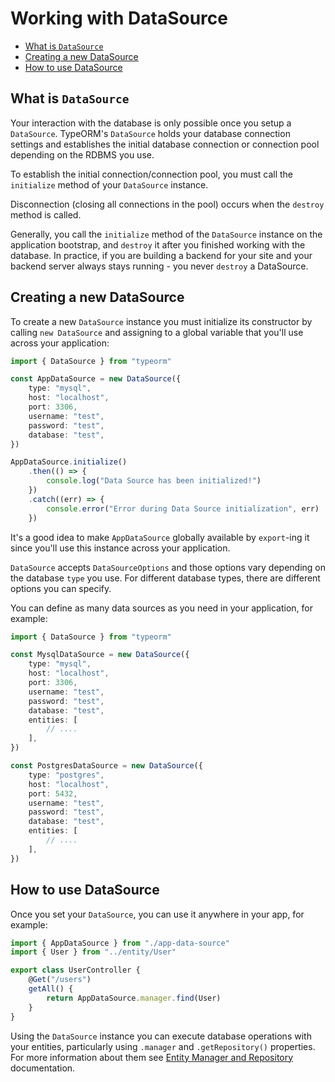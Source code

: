 # Working with DataSource

-   [What is `DataSource`](#what-is-datasource)
-   [Creating a new DataSource](#creating-a-new-datasource)
-   [How to use DataSource](#how-to-use-datasource)

## What is `DataSource`

Your interaction with the database is only possible once you setup a `DataSource`.
TypeORM's `DataSource` holds your database connection settings and
establishes the initial database connection or connection pool depending on the RDBMS you use.

To establish the initial connection/connection pool, you must call the `initialize` method of your `DataSource` instance.

Disconnection (closing all connections in the pool) occurs when the `destroy` method is called.

Generally, you call the `initialize` method of the `DataSource` instance on the application bootstrap,
and `destroy` it after you finished working with the database.
In practice, if you are building a backend for your site and your backend server always stays running -
you never `destroy` a DataSource.

## Creating a new DataSource

To create a new `DataSource` instance you must initialize its constructor by calling `new DataSource`
and assigning to a global variable that you'll use across your application:

```typescript
import { DataSource } from "typeorm"

const AppDataSource = new DataSource({
    type: "mysql",
    host: "localhost",
    port: 3306,
    username: "test",
    password: "test",
    database: "test",
})

AppDataSource.initialize()
    .then(() => {
        console.log("Data Source has been initialized!")
    })
    .catch((err) => {
        console.error("Error during Data Source initialization", err)
    })
```

It's a good idea to make `AppDataSource` globally available by `export`-ing it since you'll use this instance across your application.

`DataSource` accepts `DataSourceOptions` and those options vary depending on the database `type` you use.
For different database types, there are different options you can specify.

You can define as many data sources as you need in your application, for example:

```typescript
import { DataSource } from "typeorm"

const MysqlDataSource = new DataSource({
    type: "mysql",
    host: "localhost",
    port: 3306,
    username: "test",
    password: "test",
    database: "test",
    entities: [
        // ....
    ],
})

const PostgresDataSource = new DataSource({
    type: "postgres",
    host: "localhost",
    port: 5432,
    username: "test",
    password: "test",
    database: "test",
    entities: [
        // ....
    ],
})
```

## How to use DataSource

Once you set your `DataSource`, you can use it anywhere in your app, for example:

```typescript
import { AppDataSource } from "./app-data-source"
import { User } from "../entity/User"

export class UserController {
    @Get("/users")
    getAll() {
        return AppDataSource.manager.find(User)
    }
}
```

Using the `DataSource` instance you can execute database operations with your entities,
particularly using `.manager` and `.getRepository()` properties.
For more information about them see [Entity Manager and Repository](../Working%20with%20Entity%20Manager/1-working-with-entity-manager.md) documentation.
